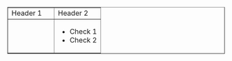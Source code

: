 <div class="joplin-table-wrapper"><table border="1" style="border-collapse: collapse; width: 100%;" data-mce-selected="1"><tbody><tr><td style="width: 50.0518%;">Header 1</td><td style="width: 50.0518%;">Header 2</td></tr><tr><td style="width: 50.0518%;"><br></td><td style="width: 50.0518%;"><ul><li>Check 1</li><li>Check 2</li></ul></td></tr></tbody></table></div>